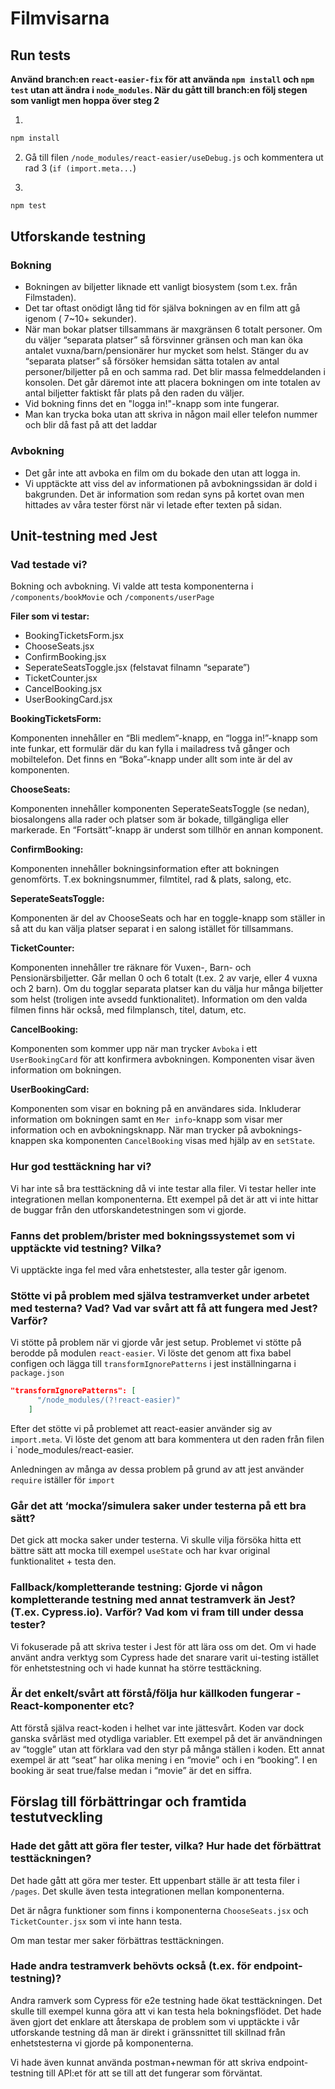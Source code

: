 # Filmvisarna

## Run tests

**Använd branch:en `react-easier-fix` för att använda `npm install` och `npm test` utan att ändra i `node_modules`. När du gått till branch:en följ stegen som vanligt men hoppa över steg 2**

1. 
```bash
npm install
```
2. Gå till filen `/node_modules/react-easier/useDebug.js` och kommentera ut rad 3 (`if (import.meta...`)

3. 
```bash
npm test
```

## Utforskande testning
### Bokning
* Bokningen av biljetter liknade ett vanligt biosystem (som t.ex. från Filmstaden). 
* Det tar oftast onödigt lång tid för själva bokningen av en film att gå igenom ( 7~10+ sekunder). 
* När man bokar platser tillsammans är maxgränsen 6 totalt personer. Om du väljer “separata platser” så försvinner gränsen och man kan öka antalet vuxna/barn/pensionärer hur mycket som helst. Stänger du av “separata platser” så försöker hemsidan sätta totalen av antal personer/biljetter på en och samma rad. Det blir massa felmeddelanden i konsolen. Det går däremot inte att placera bokningen om inte totalen av antal biljetter faktiskt får plats på den raden du väljer. 
* Vid bokning finns det en "logga in!"-knapp som inte fungerar. 
* Man kan trycka boka utan att skriva in någon mail eller telefon nummer och blir då fast på att det laddar
### Avbokning
* Det går inte att avboka en film om du bokade den utan att logga in. 
* Vi upptäckte att viss del av informationen på avbokningssidan är dold i bakgrunden. Det är information som redan syns på kortet ovan men hittades av våra tester först när vi letade efter texten på sidan. 

## Unit-testning med Jest
### Vad testade vi?
Bokning och avbokning. Vi valde att testa komponenterna i `/components/bookMovie` och `/components/userPage`

**Filer som vi testar:**
* BookingTicketsForm.jsx
* ChooseSeats.jsx
* ConfirmBooking.jsx
* SeperateSeatsToggle.jsx (felstavat filnamn “separate”)
* TicketCounter.jsx
* CancelBooking.jsx
* UserBookingCard.jsx

**BookingTicketsForm:**

Komponenten innehåller en “Bli medlem”-knapp, en “logga in!”-knapp som inte funkar, ett formulär där du kan fylla i mailadress två gånger och mobiltelefon. Det finns en “Boka”-knapp under allt som inte är del av komponenten. 

**ChooseSeats:** 

Komponenten innehåller komponenten SeperateSeatsToggle (se nedan), biosalongens alla rader och platser som är bokade, tillgängliga eller markerade. En “Fortsätt”-knapp är underst som tillhör en annan komponent. 

**ConfirmBooking:**

Komponenten innehåller bokningsinformation efter att bokningen genomförts. T.ex bokningsnummer, filmtitel, rad & plats, salong, etc. 

**SeperateSeatsToggle:**

Komponenten är del av ChooseSeats och har en toggle-knapp som ställer in så att du kan välja platser separat i en salong istället för tillsammans. 

**TicketCounter:**

Komponenten innehåller tre räknare för Vuxen-, Barn- och Pensionärsbiljetter. Går mellan 0 och 6 totalt (t.ex. 2 av varje, eller 4 vuxna och 2 barn). Om du togglar separata platser kan du välja hur många biljetter som helst (troligen inte avsedd funktionalitet). Information om den valda filmen finns här också, med filmplansch, titel, datum, etc. 

**CancelBooking:**

Komponenten som kommer upp när man trycker `Avboka` i ett `UserBookingCard` för att konfirmera avbokningen. Komponenten visar även information om bokningen.

**UserBookingCard:**

Komponenten som visar en bokning på en användares sida. Inkluderar information om bokningen samt en `Mer info`-knapp som visar mer information och en avbokningsknapp. När man trycker på avboknings-knappen ska komponenten `CancelBooking` visas med hjälp av en `setState`.


### Hur god testtäckning har vi?

Vi har inte så bra testtäckning då vi inte testar alla filer. Vi testar heller inte integrationen mellan komponenterna. Ett exempel på det är att vi inte hittar de buggar från den utforskandetestningen som vi gjorde.

### Fanns det problem/brister med bokningssystemet som vi upptäckte vid testning? Vilka?

Vi upptäckte inga fel med våra enhetstester, alla tester går igenom.

### Stötte vi på problem med själva testramverket under arbetet med testerna? Vad? Vad var svårt att få att fungera med Jest? Varför?

Vi stötte på problem när vi gjorde vår jest setup. Problemet vi stötte på berodde på modulen `react-easier`. Vi löste det genom att fixa babel configen och lägga till `transformIgnorePatterns` i jest inställningarna i `package.json`
```json
"transformIgnorePatterns": [
      "/node_modules/(?!react-easier)"
    ]
```

Efter det stötte vi på problemet att react-easier använder sig av `import.meta`. Vi löste det genom att bara kommentera ut den raden från filen i `node_modules/react-easier.

Anledningen av många av dessa problem på grund av att jest använder `require` iställer för `import`

### Går det att ‘mocka’/simulera saker under testerna på ett bra sätt?

Det gick att mocka saker under testerna. Vi skulle vilja försöka hitta ett bättre sätt att mocka till exempel `useState` och har kvar original funktionalitet + testa den.

### Fallback/kompletterande testning: Gjorde vi någon kompletterande testning med annat testramverk än Jest? (T.ex. Cypress.io). Varför? Vad kom vi fram till under dessa tester?

Vi fokuserade på att skriva tester i Jest för att lära oss om det. Om vi hade använt andra verktyg som Cypress hade det snarare varit ui-testing istället för enhetstestning och vi hade kunnat ha större testtäckning.

### Är det enkelt/svårt att förstå/följa hur källkoden fungerar - React-komponenter etc?

Att förstå själva react-koden i helhet var inte jättesvårt. Koden var dock ganska svårläst med otydliga variabler. Ett exempel på det är användningen av “toggle” utan att förklara vad den styr på många ställen i koden. Ett annat exempel är att “seat” har olika mening i en “movie” och i en “booking”. I en booking är seat true/false medan i “movie” är det en siffra.

## Förslag till förbättringar och framtida testutveckling

### Hade det gått att göra fler tester, vilka? Hur hade det förbättrat testtäckningen?

Det hade gått att göra mer tester. Ett uppenbart ställe är att testa filer i `/pages`. Det skulle även testa integrationen mellan komponenterna. 

Det är några funktioner som finns i komponenterna `ChooseSeats.jsx` och `TicketCounter.jsx` som vi inte hann testa.

Om man testar mer saker förbättras testtäckningen.

### Hade andra testramverk behövts också (t.ex. för endpoint-testning)?
Andra ramverk som Cypress för e2e testning hade ökat testtäckningen. Det skulle till exempel kunna göra att vi kan testa hela bokningsflödet. Det hade även gjort det enklare att återskapa de problem som vi upptäckte i vår utforskande testning då man är direkt i gränssnittet till skillnad från enhetstesterna vi gjorde på komponenterna.

Vi hade även kunnat använda postman+newman för att skriva endpoint-testning till API:et för att se till att det fungerar som förväntat.


